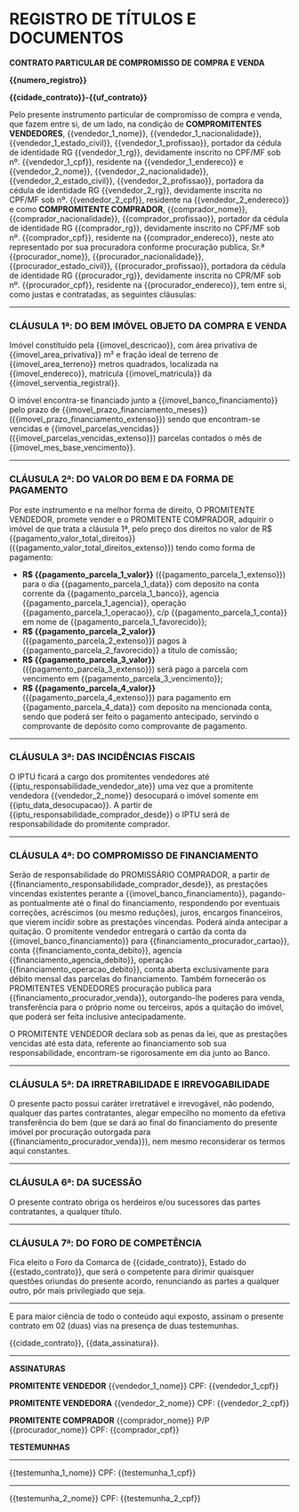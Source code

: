# REGISTRO DE TÍTULOS E DOCUMENTOS

**CONTRATO PARTICULAR DE COMPROMISSO DE COMPRA E VENDA**

**{{numero_registro}}**

**{{cidade_contrato}}-{{uf_contrato}}**

Pelo presente instrumento particular de compromisso de compra e venda, que fazem entre si, de um lado, na condição de **COMPROMITENTES VENDEDORES**, {{vendedor_1_nome}}, {{vendedor_1_nacionalidade}}, {{vendedor_1_estado_civil}}, {{vendedor_1_profissao}}, portador da cédula de identidade RG {{vendedor_1_rg}}, devidamente inscrito no CPF/MF sob nº. {{vendedor_1_cpf}}, residente na {{vendedor_1_endereco}} e {{vendedor_2_nome}}, {{vendedor_2_nacionalidade}}, {{vendedor_2_estado_civil}}, {{vendedor_2_profissao}}, portadora da cédula de identidade RG {{vendedor_2_rg}}, devidamente inscrita no CPF/MF sob nº. {{vendedor_2_cpf}}, residente na {{vendedor_2_endereco}} e como **COMPROMITENTE COMPRADOR**, {{comprador_nome}}, {{comprador_nacionalidade}}, {{comprador_profissao}}, portador da cédula de identidade RG {{comprador_rg}}, devidamente inscrito no CPF/MF sob nº. {{comprador_cpf}}, residente na {{comprador_endereco}}, neste ato representado por sua procuradora conforme procuração publica, Sr.ª {{procurador_nome}}, {{procurador_nacionalidade}}, {{procurador_estado_civil}}, {{procurador_profissao}}, portadora da cédula de identidade RG {{procurador_rg}}, devidamente inscrita no CPR/MF sob nº. {{procurador_cpf}}, residente na {{procurador_endereco}}, tem entre si, como justas e contratadas, as seguintes cláusulas:

---

### CLÁUSULA 1ª: DO BEM IMÓVEL OBJETO DA COMPRA E VENDA

Imóvel constituído pela {{imovel_descricao}}, com área privativa de {{imovel_area_privativa}} m² e fração ideal de terreno de {{imovel_area_terreno}} metros quadrados, localizada na {{imovel_endereco}}, matricula {{imovel_matricula}} da {{imovel_serventia_registral}}.

O imóvel encontra-se financiado junto a {{imovel_banco_financiamento}} pelo prazo de {{imovel_prazo_financiamento_meses}} ({{imovel_prazo_financiamento_extenso}}) sendo que encontram-se vencidas e {{imovel_parcelas_vencidas}} ({{imovel_parcelas_vencidas_extenso}}) parcelas contados o mês de {{imovel_mes_base_vencimento}}.

---

### CLÁUSULA 2ª: DO VALOR DO BEM E DA FORMA DE PAGAMENTO

Por este instrumento e na melhor forma de direito, O PROMITENTE VENDEDOR, promete vender e o PROMITENTE COMPRADOR, adquirir o imóvel de que trata a cláusula 1ª, pelo preço dos direitos no valor de R$ {{pagamento_valor_total_direitos}} ({{pagamento_valor_total_direitos_extenso}}) tendo como forma de pagamento:

- **R$ {{pagamento_parcela_1_valor}}** ({{pagamento_parcela_1_extenso}}) para o dia {{pagamento_parcela_1_data}} com deposito na conta corrente da {{pagamento_parcela_1_banco}}, agencia {{pagamento_parcela_1_agencia}}, operação {{pagamento_parcela_1_operacao}}, c/p {{pagamento_parcela_1_conta}} em nome de {{pagamento_parcela_1_favorecido}};
- **R$ {{pagamento_parcela_2_valor}}** ({{pagamento_parcela_2_extenso}}) pagos à {{pagamento_parcela_2_favorecido}} a titulo de comissão;
- **R$ {{pagamento_parcela_3_valor}}** ({{pagamento_parcela_3_extenso}}) será pago a parcela com vencimento em {{pagamento_parcela_3_vencimento}};
- **R$ {{pagamento_parcela_4_valor}}** ({{pagamento_parcela_4_extenso}}) para pagamento em {{pagamento_parcela_4_data}} com deposito na mencionada conta, sendo que poderá ser feito o pagamento antecipado, servindo o comprovante de depósito como comprovante de pagamento.

---

### CLÁUSULA 3ª: DAS INCIDÊNCIAS FISCAIS

O IPTU ficará a cargo dos promitentes vendedores até {{iptu_responsabilidade_vendedor_ate}} uma vez que a promitente vendedora {{vendedor_2_nome}} desocupará o imóvel somente em {{iptu_data_desocupacao}}. A partir de {{iptu_responsabilidade_comprador_desde}} o IPTU será de responsabilidade do promitente comprador.

---

### CLÁUSULA 4ª: DO COMPROMISSO DE FINANCIAMENTO

Serão de responsabilidade do PROMISSÁRIO COMPRADOR, a partir de {{financiamento_responsabilidade_comprador_desde}}, as prestações vincendas existentes perante a {{imovel_banco_financiamento}}, pagando-as pontualmente até o final do financiamento, respondendo por eventuais correções, acréscimos (ou mesmo reduções), juros, encargos financeiros, que vierem incidir sobre as prestações vincendas. Poderá ainda antecipar a quitação. O promitente vendedor entregará o cartão da conta da {{imovel_banco_financiamento}} para {{financiamento_procurador_cartao}}, conta {{financiamento_conta_debito}}, agencia {{financiamento_agencia_debito}}, operação {{financiamento_operacao_debito}}, conta aberta exclusivamente para débito mensal das parcelas do financiamento. Também fornecerão os PROMITENTES VENDEDORES procuração publica para {{financiamento_procurador_venda}}, outorgando-lhe poderes para venda, transferência para o próprio nome ou terceiros, após a quitação do imóvel, que poderá ser feita inclusive antecipadamente.

O PROMITENTE VENDEDOR declara sob as penas da lei, que as prestações vencidas até esta data, referente ao financiamento sob sua responsabilidade, encontram-se rigorosamente em dia junto ao Banco.

---

### CLÁUSULA 5ª: DA IRRETRABILIDADE E IRREVOGABILIDADE

O presente pacto possui caráter irretratável e irrevogável, não podendo, qualquer das partes contratantes, alegar empecilho no momento da efetiva transferência do bem (que se dará ao final do financiamento do presente imóvel por procuração outorgada para {{financiamento_procurador_venda}}), nem mesmo reconsiderar os termos aqui constantes.

---

### CLÁUSULA 6ª: DA SUCESSÃO

O presente contrato obriga os herdeiros e/ou sucessores das partes contratantes, a qualquer título.

---

### CLÁUSULA 7ª: DO FORO DE COMPETÊNCIA

Fica eleito o Foro da Comarca de {{cidade_contrato}}, Estado do {{estado_contrato}}, que será o competente para dirimir quaisquer questões oriundas do presente acordo, renunciando as partes a qualquer outro, pôr mais privilegiado que seja.

---

E para maior ciência de todo o conteúdo aqui exposto, assinam o presente contrato em 02 (duas) vias na presença de duas testemunhas.

{{cidade_contrato}}, {{data_assinatura}}.

---

**ASSINATURAS**

**PROMITENTE VENDEDOR**
{{vendedor_1_nome}}
CPF: {{vendedor_1_cpf}}

**PROMITENTE VENDEDORA**
{{vendedor_2_nome}}
CPF: {{vendedor_2_cpf}}

**PROMITENTE COMPRADOR**
{{comprador_nome}}
P/P {{procurador_nome}}
CPF: {{comprador_cpf}}

**TESTEMUNHAS**

---

{{testemunha_1_nome}}
CPF: {{testemunha_1_cpf}}

---

{{testemunha_2_nome}}
CPF: {{testemunha_2_cpf}}
